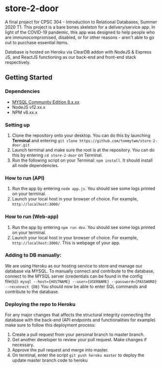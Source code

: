 # store-2-door
A final project for CPSC 304 - Introduction to Relational Databases, Summer 2020 T1. This project is a bare bones skeleton for a delivery/service app. In light of the COVID-19 pandemic, this app was designed to help people who are immunocompromised, disabled, or for other reasons - aren't able to go out to purchase essential items.

Database is hosted on Heroku via ClearDB addon with NodeJS & Express JS, and ReactJS functioning as our back-end and front-end stack respectively.

## Getting Started

### Dependencies
- [MYSQL Community Edition 8.x.xx](https://www.mysql.com/products/community/)
- NodeJS v12.xx.x
- NPM v6.xx.x

### Setting up
1. Clone the repository onto your desktop. You can do this by launching **Terminal** and entering `git clone https://github.com/tommytwm/store-2-door.git`
2. Launch terminal and make sure the root is at the repository. You can do this by entering `cd store-2-door` on Terminal.
3. Run the following script on your Terminal: `npm install`. It should install all node dependencies.

### How to run (API)
1. Run the app by entering `node app.js`. You should see some logs printed on your terminal.
2. Launch your local host in your browser of choice. For example, `http://localhost:3000/`

### How to run (Web-app)
1. Run the app by entering `npm run dev`. You should see some logs printed on your terminal.
2. Launch your local host in your browser of choice. For example, `http://localhost:3000/`. This is webpage of your app.

### Adding to DB manually:
We are using Heroku as our hosting service to store and manage our database via MYSQL. To manually connect and contribute to the database, connect to the MYSQL server (credentials can be found in the config file(s)): `mysql --host={HOSTNAME} --user={USERNAME} --password={PASSWORD} --reconnect {DB}`
You should now be able to enter SQL commands and contribute to the database.

### Deploying the repo to Heroku
For any major changes that affects the structural integrity connecting the database with the back-end (API endpoints and functionalities for example) make sure to follow this deployment process:
1. Create a pull request from your personal branch to master branch.
2. Get another developer to review your pull request. Make changes if necessary.
3. Approve the pull request and merge into master.
4. On terminal, enter the script `git push heroku master` to deploy the update master branch code to heroku
